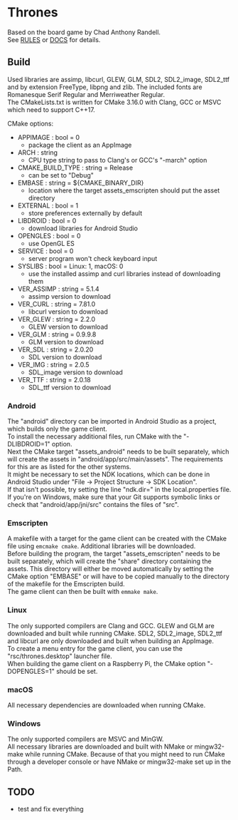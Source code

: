 # Thrones  
Based on the board game by Chad Anthony Randell.  
See [RULES](doc/rules.html) or [DOCS](doc/docs.html) for details.  

## Build  
Used libraries are assimp, libcurl, GLEW, GLM, SDL2, SDL2_image, SDL2_ttf and by extension FreeType, libpng and zlib. The included fonts are Romanesque Serif Regular and Merriweather Regular.  
The CMakeLists.txt is written for CMake 3.16.0 with Clang, GCC or MSVC which need to support C++17.  

CMake options:  
- APPIMAGE : bool = 0  
  - package the client as an AppImage  
- ARCH : string  
  - CPU type string to pass to Clang's or GCC's "-march" option  
- CMAKE_BUILD_TYPE : string = Release  
  - can be set to "Debug"  
- EMBASE : string = ${CMAKE_BINARY_DIR}  
  - location where the target assets_emscripten should put the asset directory  
- EXTERNAL : bool = 1  
  - store preferences externally by default  
- LIBDROID : bool = 0  
  - download libraries for Android Studio  
- OPENGLES : bool = 0  
  - use OpenGL ES  
- SERVICE : bool = 0  
  - server program won't check keyboard input  
- SYSLIBS : bool = Linux: 1, macOS: 0  
  - use the installed assimp and curl libraries instead of downloading them  
- VER_ASSIMP : string = 5.1.4  
  - assimp version to download  
- VER_CURL : string = 7.81.0  
  - libcurl version to download  
- VER_GLEW : string = 2.2.0  
  - GLEW version to download  
- VER_GLM : string = 0.9.9.8  
  - GLM version to download  
- VER_SDL : string = 2.0.20  
  - SDL version to download  
- VER_IMG : string = 2.0.5  
  - SDL_image version to download  
- VER_TTF : string = 2.0.18  
  - SDL_ttf version to download  

### Android  
The "android" directory can be imported in Android Studio as a project, which builds only the game client.  
To install the necessary additional files, run CMake with the "-DLIBDROID=1" option.  
Next the CMake target "assets_android" needs to be built separately, which will create the assets in "android/app/src/main/assets". The requirements for this are as listed for the other systems.  
It might be necessary to set the NDK locations, which can be done in Android Studio under "File -> Project Structure -> SDK Location".  
If that isn't possible, try setting the line "ndk.dir=<path>" in the local.properties file.  
If you're on Windows, make sure that your Git supports symbolic links or check that "android/app/jni/src" contains the files of "src".  

### Emscripten  
A makefile with a target for the game client can be created with the CMake file using ```emcmake cmake```. Additional libraries will be downloaded.  
Before building the program, the target "assets_emscripten" needs to be built separately, which will create the "share" directory containing the assets. This directory will either be moved automatically by setting the CMake option "EMBASE" or will have to be copied manually to the directory of the makefile for the Emscripten build.  
The game client can then be built with ```emmake make```.  

### Linux  
The only supported compilers are Clang and GCC.
GLEW and GLM are downloaded and built while running CMake. SDL2, SDL2_image, SDL2_ttf and libcurl are only downloaded and built when building an AppImage.  
To create a menu entry for the game client, you can use the "rsc/thrones.desktop" launcher file.  
When building the game client on a Raspberry Pi, the CMake option "-DOPENGLES=1" should be set.  

### macOS  
All necessary dependencies are downloaded when running CMake.  

### Windows  
The only supported compilers are MSVC and MinGW.  
All necessary libraries are downloaded and built with NMake or mingw32-make while running CMake. Because of that you might need to run CMake through a developer console or have NMake or mingw32-make set up in the Path.  

## TODO  
- test and fix everything  
